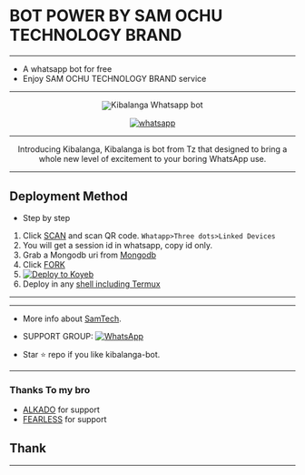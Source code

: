 
# BOT POWER BY SAM OCHU TECHNOLOGY BRAND

---

-  A whatsapp bot for free
-  Enjoy SAM OCHU TECHNOLOGY BRAND
service


---

  
<p align="center">  
      <image src= "lib/assets/SGN_12_17_2022_1671264530426_1.png"
    <h1 align="center">Kibalanga Whatsapp bot</h1>
  </a>
</p>
   
<p align="center">

  <a aria-label="Join our chats" href="https://chat.whatsapp.com/K0GL5dwzOJD4pQUOhKruRd" target="_blank">
    <img alt="whatsapp" src="https://img.shields.io/badge/Join Group-25D366?style=for-the-badge&logo=whatsapp&logoColor=white" />
  </a>
 
  
</p>


---
  <p align="center"> Introducing Kibalanga, Kibalanga is bot from Tz that designed to bring a whole new level of excitement to your boring WhatsApp use. </p>

---

## Deployment Method 
- Step by step
1. Click [SCAN](https://Secktorbot.me/session) and scan QR code. `Whatapp>Three dots>Linked Devices`
2. You will get a session id in whatsapp, copy id only.
3. Grab a Mongodb uri from [Mongodb](https://signup.mongodb.com)
4. Click [FORK](https://github.com/SAM-OCHU/Kibalanga-Bot/fork)
5. [![Deploy to Koyeb](https://www.koyeb.com/static/images/deploy/button.svg)](https://https://8c670b33-b3d3-4b0e-99e4-eacab9fb31c2.cname.koyeb.app)
6. Deploy in any [shell including Termux](https://github.com/SAM-OCHUU/Kibalanga-Deploy#deploy-in-any-shell-including-termux)
---

---
- More info about [SamTech](https://kibalanga-bot.me/).

- SUPPORT GROUP: <a href="https://chat.whatsapp.com/B6JB9JD6MnhEyhUL4EIN7G"><img alt="WhatsApp" src="https://camo.githubusercontent.com/2157131829ac512183ee8f8b6c6f803688a4cc66a2e686602844e80478401a7c/68747470733a2f2f696d672e736869656c64732e696f2f62616467652f4a6f696e2047726f75702d3235443336363f7374796c653d666f722d7468652d6261646765266c6f676f3d7768617473617070266c6f676f436f6c6f723d7768697465"/></a>

- Star ⭐ repo if you like kibalanga-bot.
---
### Thanks To my bro

- [ALKADO](https://t.me/alk) for support
- [FEARLESS](https://wa.me/254) for support

## Thank
---
